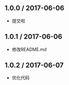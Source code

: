 1.0.0 / 2017-06-06
------------------

- 提交啦

1.0.1 / 2017-06-06
------------------

- 修改README.md

1.0.2 / 2017-06-07
------------------

- 优化代码